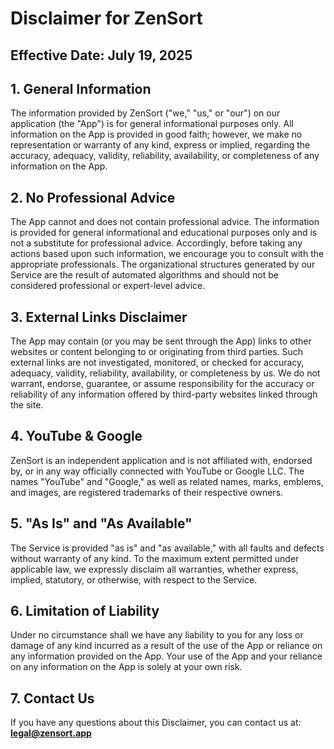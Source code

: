 
# Disclaimer for ZenSort

## **Effective Date: July 19, 2025**

## 1. General Information

The information provided by ZenSort ("we," "us," or "our") on our application (the "App") is for general informational purposes only. All information on the App is provided in good faith; however, we make no representation or warranty of any kind, express or implied, regarding the accuracy, adequacy, validity, reliability, availability, or completeness of any information on the App.

## 2. No Professional Advice

The App cannot and does not contain professional advice. The information is provided for general informational and educational purposes only and is not a substitute for professional advice. Accordingly, before taking any actions based upon such information, we encourage you to consult with the appropriate professionals. The organizational structures generated by our Service are the result of automated algorithms and should not be considered professional or expert-level advice.

## 3. External Links Disclaimer

The App may contain (or you may be sent through the App) links to other websites or content belonging to or originating from third parties. Such external links are not investigated, monitored, or checked for accuracy, adequacy, validity, reliability, availability, or completeness by us. We do not warrant, endorse, guarantee, or assume responsibility for the accuracy or reliability of any information offered by third-party websites linked through the site.

## 4. YouTube & Google

ZenSort is an independent application and is not affiliated with, endorsed by, or in any way officially connected with YouTube or Google LLC. The names "YouTube" and "Google," as well as related names, marks, emblems, and images, are registered trademarks of their respective owners.

## 5. "As Is" and "As Available"

The Service is provided "as is" and "as available," with all faults and defects without warranty of any kind. To the maximum extent permitted under applicable law, we expressly disclaim all warranties, whether express, implied, statutory, or otherwise, with respect to the Service.

## 6. Limitation of Liability

Under no circumstance shall we have any liability to you for any loss or damage of any kind incurred as a result of the use of the App or reliance on any information provided on the App. Your use of the App and your reliance on any information on the App is solely at your own risk.

## 7. Contact Us

If you have any questions about this Disclaimer, you can contact us at: **<legal@zensort.app>**
